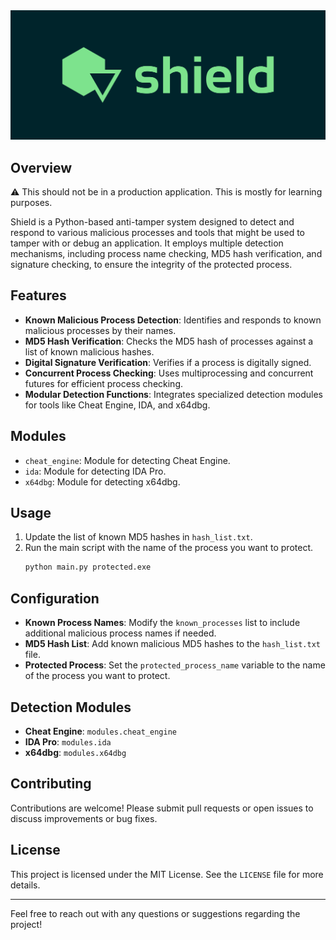 <div style="text-align: center;">
    <img src="assets/cover.png" alt="Centered SVG">
</div>

## Overview

⚠ This should not be in a production application. This is mostly for learning purposes.

Shield is a Python-based anti-tamper system designed to detect and respond to various malicious processes and tools that
might be used to tamper with or debug an application. It employs multiple detection mechanisms, including process name
checking, MD5 hash verification, and signature checking, to ensure the integrity of the protected process.

## Features

- **Known Malicious Process Detection**: Identifies and responds to known malicious processes by their names.
- **MD5 Hash Verification**: Checks the MD5 hash of processes against a list of known malicious hashes.
- **Digital Signature Verification**: Verifies if a process is digitally signed.
- **Concurrent Process Checking**: Uses multiprocessing and concurrent futures for efficient process checking.
- **Modular Detection Functions**: Integrates specialized detection modules for tools like Cheat Engine, IDA, and
  x64dbg.

## Modules

- `cheat_engine`: Module for detecting Cheat Engine.
- `ida`: Module for detecting IDA Pro.
- `x64dbg`: Module for detecting x64dbg.

## Usage

1. Update the list of known MD5 hashes in `hash_list.txt`.
2. Run the main script with the name of the process you want to protect.
   ```bash
   python main.py protected.exe
   ```

## Configuration

- **Known Process Names**: Modify the `known_processes` list to include additional malicious process names if needed.
- **MD5 Hash List**: Add known malicious MD5 hashes to the `hash_list.txt` file.
- **Protected Process**: Set the `protected_process_name` variable to the name of the process you want to protect.

## Detection Modules

- **Cheat Engine**: `modules.cheat_engine`
- **IDA Pro**: `modules.ida`
- **x64dbg**: `modules.x64dbg`

## Contributing

Contributions are welcome! Please submit pull requests or open issues to discuss improvements or bug fixes.

## License

This project is licensed under the MIT License. See the `LICENSE` file for more details.

---

Feel free to reach out with any questions or suggestions regarding the project!